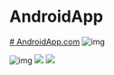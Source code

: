 # AndroidApp
 <a href="https://android-app-two.vercel.app/" target="_blank" > # AndroidApp.com</a>
<img src="https://github.com/ManishChand349/AndroidApp/assets/99408291/6a87265d-71f5-4f4a-868b-e63d45a6fb8e" alt="img" >

<img src="https://github.com/ManishChand349/AndroidApp/assets/99408291/d8c5030f-2b69-4171-ad5e-ae1cf8790c3d" alt="img" >

<img src="https://github.com/ManishChand349/AndroidApp/assets/99408291/bade6cc2-750e-4f24-aaeb-2e642df32b8f" >

<img src ="https://github.com/ManishChand349/AndroidApp/assets/99408291/1f45393f-41d9-4605-9645-df4a559b065d">
